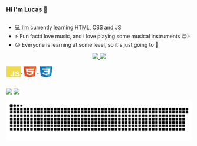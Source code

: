 ### Hi i'm Lucas  👋

##

-  💻 I’m currently learning HTML, CSS and JS
-  ⚡ Fun fact:i love music, and i love playing some musical instruments 😊🎶
-  😜 Everyone is learning at some level, so it's just going to 🤙

<div align="center">
  <a href="https://github.com/luk6sssDev">
  <img height="160em" src="https://github-readme-stats.vercel.app/api?username=luk6sssDev&show_icons=true&theme=radical&include_all_commits=true&count_private=true"/>
  <img height="160em" src="https://github-readme-stats.vercel.app/api/top-langs/?username=luk6sssDev&layout=compact&langs_count=7&theme=radical"/>
</div>
  
  <div style="display: inline_block"><br>
  <img align="center" alt="Lucas" height="30" width="40" src="https://raw.githubusercontent.com/devicons/devicon/master/icons/javascript/javascript-plain.svg">
  <!-- <img align="center" alt="" height="30" width="40" src="https://raw.githubusercontent.com/devicons/devicon/master/icons/react/react-original.svg">-->
  <img align="center" alt="Lucas-HTML" height="30" width="40" src="https://raw.githubusercontent.com/devicons/devicon/master/icons/html5/html5-original.svg">
  <img align="center" alt="Lucas-CSS" height="30" width="40" src="https://raw.githubusercontent.com/devicons/devicon/master/icons/css3/css3-original.svg">
</div> 
  
  ##
  
<div>   
  <a href="https://www.instagram.com/luk6sss/" target="_blank"><img src="https://img.shields.io/badge/-Instagram-%23E4405F?style=for-the-badge&logo=instagram&logoColor=white"></a>
<a href="https://www.linkedin.com/in/lucas-silva-bezerra/" target="_blank"><img src="https://img.shields.io/badge/-LinkedIn-%230077B5?style=for-the-badge&logo=linkedin&logoColor=white" target="_blank"></a> 
 </div>   
  
![Snake animation](https://github.com/luk6sssDev/luk6sssDev/blob/output/github-contribution-grid-snake.svg)

